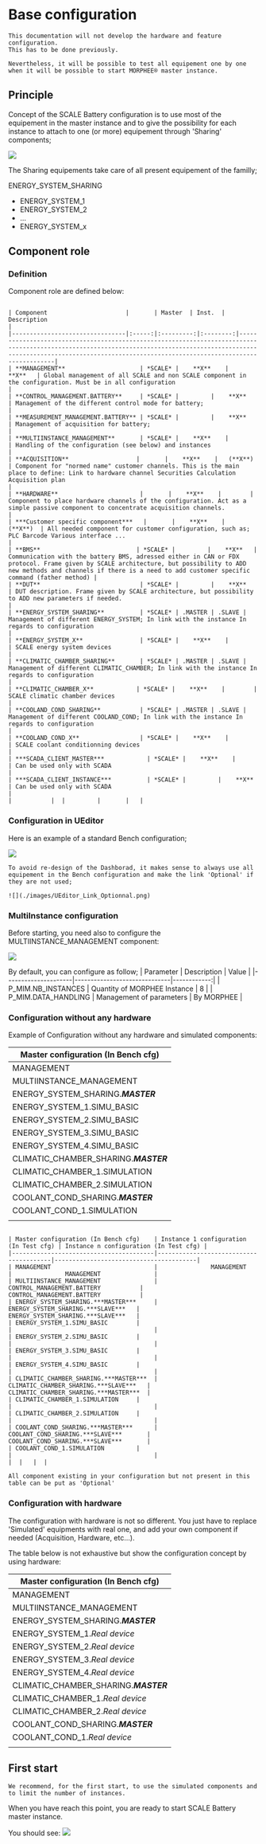 # Base configuration

```{important}
This documentation will not develop the hardware and feature configuration.
This has to be done previously.

Nevertheless, it will be possible to test all equipement one by one when it will be possible to start MORPHEE® master instance. 
```

## Principle

Concept of the SCALE Battery configuration is to use most of the equipement in the master instance and to give the possibility for each instance to attach to one (or more) equipement through 'Sharing' components;
  
![](./images/Battery_Concept.png)

The Sharing equipements take care of all present equipement of the familly;

ENERGY_SYSTEM_SHARING 
*   ENERGY_SYSTEM_1
*   ENERGY_SYSTEM_2
*   ...
*   ENERGY_SYSTEM_x

## Component role

### Definition

Component role are defined below:

````{div} full-width

| Component                      |       | Master  | Inst.  | Description                                                                                                                                                                                                                        |
|--------------------------------|:-----:|:---------:|:--------:|------------------------------------------------------------------------------------------------------------------------------------------------------------------------------------------------------------------------------------|
| **MANAGEMENT**                     | *SCALE* |    **X**    |    **X**   | Global management of all SCALE and non SCALE component in the configuration. Must be in all configuration                                                                                                                          |
| **CONTROL_MANAGEMENT.BATTERY**     | *SCALE* |         |    **X**   | Management of the different control mode for battery;                                                                                                                                                                              |
| **MEASUREMENT_MANAGEMENT.BATTERY** | *SCALE* |         |    **X**   | Management of acquisition for battery;                                                                                                                                                                                             |
| **MULTIINSTANCE_MANAGEMENT**       | *SCALE* |    **X**    |        | Handling of the configuration (see below) and instances                                                                                                                                                                            |
| **ACQUISITION**                   |       |    **X**    |   (**X**)  | Component for "normed name" customer channels. This is the main place to define: Link to hardware channel Securities Calculation Acquisition plan                                                                                  |
| **HARDWARE**                       |       |    **X**    |        | Component to place hardware channels of the configuration. Act as a simple passive component to concentrate acquisition channels.                                                                                                  |
| ***Customer specific component***   |       |    **X**    |   (**X**)  | All needed component for customer configuration, such as; PLC Barcode Various interface ...                                                                                                                                        |
| **BMS**                           | *SCALE* |         |    **X**   | Communication with the battery BMS, adressed either in CAN or FDX protocol. Frame given by SCALE architecture, but possibility to ADD new methods and channels if there is a need to add customer specific command (father method) |
| **DUT**                            | *SCALE* |         |    **X**   | DUT description. Frame given by SCALE architecture, but possibility to ADD new parameters if needed.                                                                                                                               |
| **ENERGY_SYSTEM_SHARING**          | *SCALE* | .MASTER | .SLAVE | Management of different ENERGY_SYSTEM; In link with the instance In regards to configuration                                                                                                                                       |
| **ENERGY_SYSTEM_X**                | *SCALE* |    **X**    |        | SCALE energy system devices                                                                                                                                                                                                        |
| **CLIMATIC_CHAMBER_SHARING**       | *SCALE* | .MASTER | .SLAVE | Management of different CLIMATIC_CHAMBER; In link with the instance In regards to configuration                                                                                                                                    |
| **CLIMATIC_CHAMBER_X**            | *SCALE* |    **X**    |        | SCALE climatic chamber devices                                                                                                                                                                                                     |
| **COOLAND_COND_SHARING**           | *SCALE* | .MASTER | .SLAVE | Management of different COOLAND_COND; In link with the instance In regards to configuration                                                                                                                                        |
| **COOLAND_COND_X**                 | *SCALE* |    **X**    |        | SCALE coolant conditionning devices                                                                                                                                                                                                |
| ***SCADA_CLIENT_MASTER***            | *SCALE* |    **X**    |        | Can be used only with SCADA                                                                                                                                                                                                        |
| ***SCADA_CLIENT_INSTANCE***          | *SCALE* |         |    **X**   | Can be used only with SCADA                                                                                                                                                                                                        |
|           |  |         |       |   |
````
### Configuration in UEditor

Here is an example of a standard Bench configuration;

![](./images/UEditor_Bench_config.png)

```{hint}
To avoid re-design of the Dashborad, it makes sense to always use all equipement in the Bench configuration and make the link 'Optional' if they are not used;

![](./images/UEditor_Link_Optionnal.png)

```

### MultiInstance configuration

Before starting, you need also to configure the MULTIINSTANCE_MANAGEMENT component:

![](./images/UEditor_MM_Configuration.png)

By default, you can configure as follow;
| Parameter           | Description                  | Value      |
|---------------------|------------------------------|------------:|
| P_MIM.NB_INSTANCES  | Quantity of MORPHEE Instance | 8          |
| P_MIM.DATA_HANDLING |   Management of parameters   | By MORPHEE |


### Configuration without any hardware

Example of Configuration without any hardware and simulated components:

| Master configuration (In Bench cfg)    | 
|----------------------------------------|
| MANAGEMENT                             |
| MULTIINSTANCE_MANAGEMENT               |
| ENERGY_SYSTEM_SHARING.***MASTER***     |
| ENERGY_SYSTEM_1.SIMU_BASIC        |
| ENERGY_SYSTEM_2.SIMU_BASIC        |
| ENERGY_SYSTEM_3.SIMU_BASIC        |
| ENERGY_SYSTEM_4.SIMU_BASIC        |
| CLIMATIC_CHAMBER_SHARING.***MASTER***  |
| CLIMATIC_CHAMBER_1.SIMULATION     |
| CLIMATIC_CHAMBER_2.SIMULATION     |
| COOLANT_COND_SHARING.***MASTER***      |
| COOLANT_COND_1.SIMULATION         |
|  |

````{div} full-width

| Master configuration (In Bench cfg)    | Instance 1 configuration (In Test cfg) | Instance n configuration (In Test cfg) |
|----------------------------------------|----------------------------------------|----------------------------------------|
| MANAGEMENT                             |               MANAGEMENT               |               MANAGEMENT               |
| MULTIINSTANCE_MANAGEMENT               |           CONTROL_MANAGEMENT.BATTERY           |           CONTROL_MANAGEMENT.BATTERY           |
| ENERGY_SYSTEM_SHARING.***MASTER***     |    ENERGY_SYSTEM_SHARING.***SLAVE***   |    ENERGY_SYSTEM_SHARING.***SLAVE***   |
| ENERGY_SYSTEM_1.SIMU_BASIC        |                                        |                                        |
| ENERGY_SYSTEM_2.SIMU_BASIC        |                                        |                                        |
| ENERGY_SYSTEM_3.SIMU_BASIC        |                                        |                                        |
| ENERGY_SYSTEM_4.SIMU_BASIC        |                                        |                                        |
| CLIMATIC_CHAMBER_SHARING.***MASTER***  | CLIMATIC_CHAMBER_SHARING.***SLAVE***   | CLIMATIC_CHAMBER_SHARING.***MASTER***  |
| CLIMATIC_CHAMBER_1.SIMULATION     |                                        |                                        |
| CLIMATIC_CHAMBER_2.SIMULATION     |                                        |                                        |
| COOLANT_COND_SHARING.***MASTER***      | COOLANT_COND_SHARING.***SLAVE***       | COOLANT_COND_SHARING.***SLAVE***       |
| COOLANT_COND_1.SIMULATION         |                                        |                                        |
|  |   |  |
````
```{note}
All component existing in your configuration but not present in this table can be put as 'Optional' 
```

### Configuration with hardware

The configuration with hardware is not so different. You just have to replace 'Simulated' equipments with real one, and add your own component if needed (Acquisition, Hardware, etc...).

The table below is not exhaustive but show the configuration concept by using hardware:

| Master configuration (In Bench cfg)    | 
|----------------------------------------|
| MANAGEMENT                             |
| MULTIINSTANCE_MANAGEMENT               |
| ENERGY_SYSTEM_SHARING.***MASTER***     |
| ENERGY_SYSTEM_1.*Real device*        |
| ENERGY_SYSTEM_2.*Real device*        |
| ENERGY_SYSTEM_3.*Real device*        |
| ENERGY_SYSTEM_4.*Real device*        |
| CLIMATIC_CHAMBER_SHARING.***MASTER***  |
| CLIMATIC_CHAMBER_1.*Real device*     |
| CLIMATIC_CHAMBER_2.*Real device*     |
| COOLANT_COND_SHARING.***MASTER***      |
| COOLANT_COND_1.*Real device*         |
|   |


## First start

```{hint}
We recommend, for the first start, to use the simulated components and to limit the number of instances. 
```
When you have reach this point, you are ready to start SCALE Battery master instance.

You should see:
![](./images/MO_Main_Screen.png)


